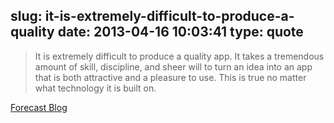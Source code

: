 slug: it-is-extremely-difficult-to-produce-a-quality
date: 2013-04-16 10:03:41
type: quote
---

> It is extremely difficult to produce a quality app. It takes a tremendous amount of skill, discipline, and sheer will to turn an idea into an app that is both attractive and a pleasure to use. This is true no matter what technology it is built on.

[Forecast Blog](http://blog.forecast.io/its-not-a-web-app-its-an-app-you-install-from-the-web/)
